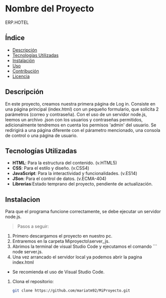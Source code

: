 # Nombre del Proyecto

ERP.HOTEL

## Índice

- [Descripción](#descripción)
- [Tecnologías Utilizadas](#tecnologías-utilizadas)
- [Instalación](#instalación)
- [Uso](#uso)
- [Contribución](#contribución)
- [Licencia](#licencia) 

## Descripción


En este proyecto, creamos nuestra primera página de Log in.
Consiste en una página principal (index.html) con un pequeño formulario, que solicita 2 parámetros (correo y contraseña).
Con el uso de un servidor node.js, leemos un archivo .json con los usuarios y contraseñas permitidos, adicionalmente tendremos en cuenta los permisos 'admin' del usuario.
Se redirigirá a una página diferente con el párametro mencionado, una consola de control o una página de usuario.



## Tecnologías Utilizadas
- **HTML**: Para la estructura del contenido. (v.HTML5)
- **CSS**: Para el estilo y diseño. (v.CSS4)
- **JavaScript**: Para la interactividad y funcionalidades. (v.ES14)
- **JSon**: Para el control de datos. (v.ECMA-404)
- **Librerias**:Estado temprano del proyecto, pendiente de actualización.


## Instalacion

Para que el programa funcione correctamente, se debe ejecutar un servidor node.js.

> Pasos a seguir:

1. Primero descargamos el proyecto en nuestro pc.
2. Entraremos en la carpeta Miproyecto\server_js. 
3. Abrimos la terminal de visual Studio Code y ejecutamos el comando  ``` node server.js.
4. Una vez arrancado el servidor local ya podemos abrir la pagina index.html
 
 - Se recomienda el uso de Visual Studio Code.






1. Clona el repositorio:
   ```bash
   git clone https://github.com/mariatm92/MiProyecto.git

